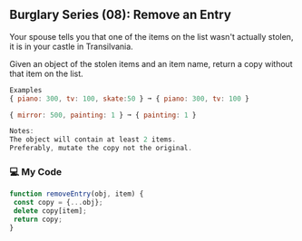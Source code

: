 ## Burglary Series (08): Remove an Entry

Your spouse tells you that one of the items on the list wasn't actually stolen, it is in your castle in Transilvania.

Given an object of the stolen items and an item name, return a copy without that item on the list.
```js
Examples
{ piano: 300, tv: 100, skate:50 } ➞ { piano: 300, tv: 100 }

{ mirror: 500, painting: 1 } ➞ { painting: 1 }

Notes:
The object will contain at least 2 items.
Preferably, mutate the copy not the original.
```
### :computer: My Code
```js
function removeEntry(obj, item) {
 const copy = {...obj};
 delete copy[item];
 return copy;
}
```
